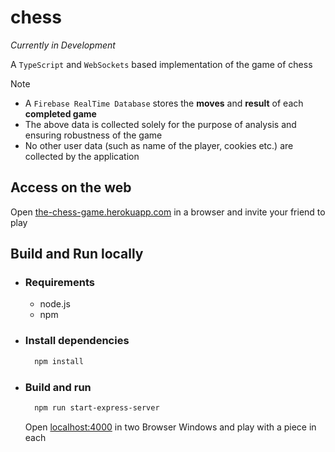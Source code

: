 # chess

_Currently in Development_

A `TypeScript` and `WebSockets` based implementation of the game of chess

Note
  - A `Firebase RealTime Database` stores the **moves** and **result** of each **completed game**
  - The above data is collected solely for the purpose of analysis and ensuring robustness of the game
  - No other user data (such as name of the player, cookies etc.) are collected by the application

## Access on the web

Open [the-chess-game.herokuapp.com](https://the-chess-game.herokuapp.com/) in a browser and invite your friend to play

## Build and Run locally

* ### Requirements
    - node.js
    - npm

* ### Install dependencies
    ```sh
      npm install
    ```

* ### Build and run
    ```sh
      npm run start-express-server
    ```

    Open [localhost:4000](http://localhost:4000/) in two Browser Windows and play with a piece in each